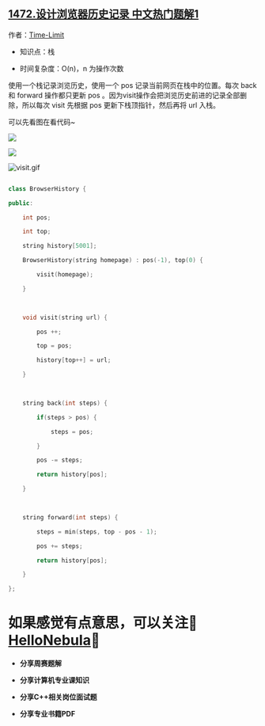 ## [1472.设计浏览器历史记录 中文热门题解1](https://leetcode.cn/problems/design-browser-history/solutions/100000/sha-dai-ma-bu-dai-ma-de-xian-shang-tu-by-time-limi)

作者：[Time-Limit](https://leetcode.cn/u/Time-Limit)

* 知识点：栈
* 时间复杂度：O(n)，n 为操作次数

使用一个栈记录浏览历史，使用一个 pos 记录当前网页在栈中的位置。每次 back 和 forward 操作都只更新 pos 。因为visit操作会把浏览历史前进的记录全部删除，所以每次 visit 先根据 pos 更新下栈顶指针，然后再将 url 入栈。
可以先看图在看代码~
![](https://pic.leetcode-cn.com/d957dfd85ee5e21d897e89dcbc7b644fa5d9a869100f349c256b97b23947d620.gif)
![](https://pic.leetcode-cn.com/7902dbbdc9b9b8efc34bdc33f7f4743391ca97d798bc8b31d66017a89676d384.gif)
![visit.gif](https://pic.leetcode-cn.com/1f47c4a65d13cb81776bdddac4df0ae200e049916e2da175703d96f8c861c48e-visit.gif)


```cpp
class BrowserHistory {
public:
    int pos;
    int top;
    string history[5001];
    BrowserHistory(string homepage) : pos(-1), top(0) {
        visit(homepage);
    }
    
    void visit(string url) {
        pos ++;
        top = pos;
        history[top++] = url;
    }
    
    string back(int steps) {
        if(steps > pos) {
            steps = pos;
        }
        pos -= steps;
        return history[pos];
    }
    
    string forward(int steps) {
        steps = min(steps, top - pos - 1);
        pos += steps;
        return history[pos];
    }
};
```
# 如果感觉有点意思，可以关注👏[HelloNebula](https://pic.leetcode-cn.com/9f59eee37c5cbc06ee579c72de419ad83211cc6c4c5fa8d211b8db757e8a3b1f-qrcode_for_gh_6e5f8557b1f8_258.jpg)👏
* **分享周赛题解**
* **分享计算机专业课知识**
* **分享C++相关岗位面试题**
* **分享专业书籍PDF**